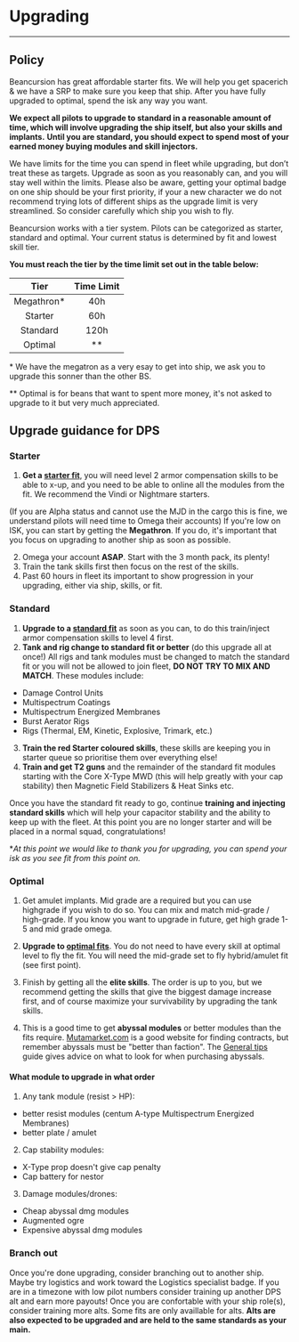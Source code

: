 # Upgrading

---

## Policy

Beancursion has great affordable starter fits. We will help you get spacerich & we have a SRP to make sure you keep that ship.
After you have fully upgraded to optimal, spend the isk any way you want.

**We expect all pilots to upgrade to standard in a reasonable amount of time, which will involve upgrading the ship itself, but also your skills and implants.**
**Until you are standard, you should expect to spend most of your earned money buying modules and skill injectors.**

We have limits for the time you can spend in fleet while upgrading, but don’t treat these as targets.
Upgrade as soon as you reasonably can, and you will stay well within the limits.
Please also be aware, getting your optimal badge on one ship should be your first priority, if your a new character we do not recommend trying lots of different ships as the upgrade limit is very streamlined.
So consider carefully which ship you wish to fly.

Beancursion works with a tier system. Pilots can be categorized as starter, standard and optimal.
Your current status is determined by fit and lowest skill tier.

**You must reach the tier by the time limit set out in the table below:**

|        Tier        | Time Limit |
| :----------------: | :--------: |
|    Megathron\*     |    40h     |
|      Starter      |    60h     |
|      Standard      |    120h    |
|      Optimal      |    \*\*    |

\* We have the megatron as a very esay to get into ship, we ask you to upgrade this sonner than the other BS.

\*\* Optimal is for beans that want to spent more money, it's not asked to upgrade to it but very much appreciated.

## Upgrade guidance for DPS

### Starter

1. **Get a [starter fit](/fits?Tier=Starter)**, you will need level 2 armor compensation skills to be able to x-up, and you need to be able to online all the modules from the fit.
 We recommend the Vindi or Nightmare starters.

(If you are Alpha status and cannot use the MJD in the cargo this is fine, we understand pilots will need time to Omega their accounts) 
If you're low on ISK, you can start by getting the **Megathron**. 
If you do, it's important that you focus on upgrading to another ship as soon as possible.

2. Omega your account **ASAP**. Start with the 3 month pack, its plenty!
3. Train the tank skills first then focus on the rest of the skills.
4. Past 60 hours in fleet its important to show progression in your upgrading, either via ship, skills, or fit.

### Standard

1. **Upgrade to a [standard fit](/fits?Tier=Standard)** as soon as you can, to do this train/inject armor compensation skills to level 4 first.
2. **Tank and rig change to standard fit or better** (do this upgrade all at once!) All rigs and tank modules must be changed to match the standard fit or you will not be allowed to join fleet, **DO NOT TRY TO MIX AND MATCH**.
These modules include:

- Damage Control Units
- Multispectrum Coatings
- Multispectrum Energized Membranes
- Burst Aerator Rigs
- Rigs (Thermal, EM, Kinetic, Explosive, Trimark, etc.)

3. **Train the red Starter coloured skills**, these skills are keeping you in starter queue so prioritise them over everything else!
4. **Train and get T2 guns** and the remainder of the standard fit modules starting with the Core X-Type MWD (this will help greatly with your cap stability) then Magnetic Field Stabilizers & Heat Sinks etc.

Once you have the standard fit ready to go, continue **training and injecting standard skills** which will help your capacitor stability and the ability to keep up with the fleet.
At this point you are no longer starter and will be placed in a normal squad, congratulations!

**At this point we would like to thank you for upgrading, you can spend your isk as you see fit from this point on.*

### Optimal

1. Get amulet implants. Mid grade are a required but you can use highgrade if you wish to do so. 
You can mix and match mid-grade / high-grade. 
If you know you want to upgrade in future, get high grade 1-5 and mid grade omega.
1. **Upgrade to [optimal fits](/fits?Tier=Optimal)**. 
You do not need to have every skill at optimal level to fly the fit. 
You will need the mid-grade set to fly hybrid/amulet fit (see first point).

1. Finish by getting all the **elite skills**.
The order is up to you, but we recommend getting the skills that give the biggest damage increase first, and of course maximize your survivability by upgrading the tank skills.

1. This is a good time to get **abyssal modules** or better modules than the fits require.
[Mutamarket.com](https://mutamarket.com/) is a good website for finding contracts, but remember abyssals must be "better than faction". 
The [General tips](/guide/tips) guide gives advice on what to look for when purchasing abyssals.

#### What module to upgrade in what order

1. Any tank module (resist > HP):
- better resist modules (centum A-type Multispectrum Energized Membranes)
- better plate / amulet 
2. Cap stability modules:
- X-Type prop doesn't give cap penalty
- Cap battery for nestor
3. Damage modules/drones:
- Cheap abyssal dmg modules
- Augmented ogre
- Expensive abyssal dmg modules


### Branch out

Once you're done upgrading, consider branching out to another ship.
Maybe try logistics and work toward the Logistics specialist badge.
If you are in a timezone with low pilot numbers consider training up another DPS alt and earn more payouts!
Once you are confortable with your ship role(s), consider training more alts.
Some fits are only availlable for alts.
**Alts are also expected to be upgraded and are held to the same standards as your main.**
